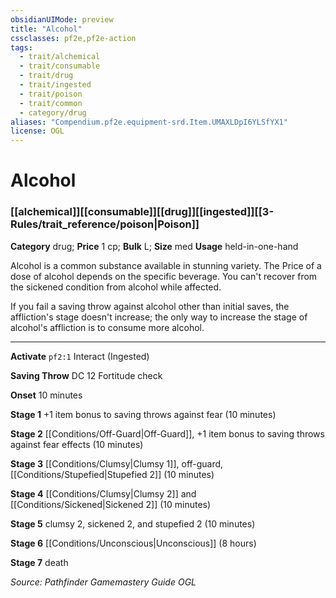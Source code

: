 ```yaml
---
obsidianUIMode: preview
title: "Alcohol"
cssclasses: pf2e,pf2e-action
tags:
  - trait/alchemical
  - trait/consumable
  - trait/drug
  - trait/ingested
  - trait/poison
  - trait/common
  - category/drug
aliases: "Compendium.pf2e.equipment-srd.Item.UMAXLDpI6YLSfYX1"
license: OGL
---
```

# Alcohol

### [[alchemical]][[consumable]][[drug]][[ingested]][[3-Rules/trait_reference/poison|Poison]]

**Category** drug; 
**Price** 1 cp; 
**Bulk** L; **Size** med
**Usage** held-in-one-hand

Alcohol is a common substance available in stunning variety. The Price of a dose of alcohol depends on the specific beverage. You can't recover from the sickened condition from alcohol while affected.

If you fail a saving throw against alcohol other than initial saves, the affliction's stage doesn't increase; the only way to increase the stage of alcohol's affliction is to consume more alcohol.

* * *

**Activate** `pf2:1` Interact (Ingested)

**Saving Throw** DC 12 Fortitude check

**Onset** 10 minutes

**Stage 1** +1 item bonus to saving throws against fear (10 minutes)

**Stage 2** [[Conditions/Off-Guard|Off-Guard]], +1 item bonus to saving throws against fear effects (10 minutes)

**Stage 3** [[Conditions/Clumsy|Clumsy 1]], off-guard, [[Conditions/Stupefied|Stupefied 2]] (10 minutes)

**Stage 4** [[Conditions/Clumsy|Clumsy 2]] and [[Conditions/Sickened|Sickened 2]] (10 minutes)

**Stage 5** clumsy 2, sickened 2, and stupefied 2 (10 minutes)

**Stage 6** [[Conditions/Unconscious|Unconscious]] (8 hours)

**Stage 7** death

*Source: Pathfinder Gamemastery Guide*
*OGL*